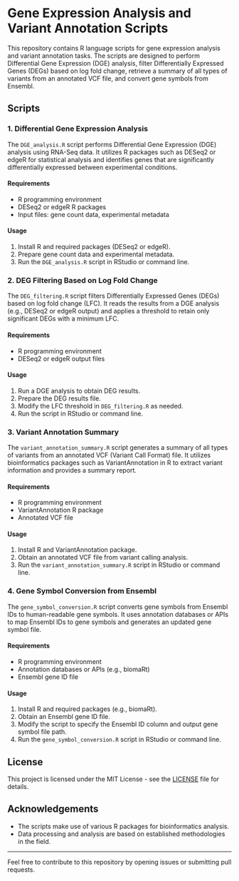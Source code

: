 # Gene Expression Analysis and Variant Annotation Scripts

This repository contains R language scripts for gene expression analysis and variant annotation tasks. The scripts are designed to perform Differential Gene Expression (DGE) analysis, filter Differentially Expressed Genes (DEGs) based on log fold change, retrieve a summary of all types of variants from an annotated VCF file, and convert gene symbols from Ensembl.

## Scripts

### 1. Differential Gene Expression Analysis

The `DGE_analysis.R` script performs Differential Gene Expression (DGE) analysis using RNA-Seq data. It utilizes R packages such as DESeq2 or edgeR for statistical analysis and identifies genes that are significantly differentially expressed between experimental conditions.

#### Requirements

- R programming environment
- DESeq2 or edgeR R packages
- Input files: gene count data, experimental metadata

#### Usage

1. Install R and required packages (DESeq2 or edgeR).
2. Prepare gene count data and experimental metadata.
3. Run the `DGE_analysis.R` script in RStudio or command line.

### 2. DEG Filtering Based on Log Fold Change

The `DEG_filtering.R` script filters Differentially Expressed Genes (DEGs) based on log fold change (LFC). It reads the results from a DGE analysis (e.g., DESeq2 or edgeR output) and applies a threshold to retain only significant DEGs with a minimum LFC.

#### Requirements

- R programming environment
- DESeq2 or edgeR output files

#### Usage

1. Run a DGE analysis to obtain DEG results.
2. Prepare the DEG results file.
3. Modify the LFC threshold in `DEG_filtering.R` as needed.
4. Run the script in RStudio or command line.

### 3. Variant Annotation Summary

The `variant_annotation_summary.R` script generates a summary of all types of variants from an annotated VCF (Variant Call Format) file. It utilizes bioinformatics packages such as VariantAnnotation in R to extract variant information and provides a summary report.

#### Requirements

- R programming environment
- VariantAnnotation R package
- Annotated VCF file

#### Usage

1. Install R and VariantAnnotation package.
2. Obtain an annotated VCF file from variant calling analysis.
3. Run the `variant_annotation_summary.R` script in RStudio or command line.

### 4. Gene Symbol Conversion from Ensembl

The `gene_symbol_conversion.R` script converts gene symbols from Ensembl IDs to human-readable gene symbols. It uses annotation databases or APIs to map Ensembl IDs to gene symbols and generates an updated gene symbol file.

#### Requirements

- R programming environment
- Annotation databases or APIs (e.g., biomaRt)
- Ensembl gene ID file

#### Usage

1. Install R and required packages (e.g., biomaRt).
2. Obtain an Ensembl gene ID file.
3. Modify the script to specify the Ensembl ID column and output gene symbol file path.
4. Run the `gene_symbol_conversion.R` script in RStudio or command line.

## License

This project is licensed under the MIT License - see the [LICENSE](LICENSE) file for details.

## Acknowledgements

- The scripts make use of various R packages for bioinformatics analysis.
- Data processing and analysis are based on established methodologies in the field.

---

Feel free to contribute to this repository by opening issues or submitting pull requests.
